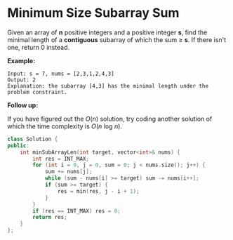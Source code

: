 # Minimum Size Subarray Sum

Given an array of **n** positive integers and a positive integer **s**, find the minimal length of a **contiguous** subarray of which the sum ≥ **s**. If there isn't one, return 0 instead.

**Example:** 

```
Input: s = 7, nums = [2,3,1,2,4,3]
Output: 2
Explanation: the subarray [4,3] has the minimal length under the problem constraint.
```

**Follow up:**

If you have figured out the *O*(*n*) solution, try coding another solution of which the time complexity is *O*(*n* log *n*). 

```c++
class Solution {
public:
    int minSubArrayLen(int target, vector<int>& nums) {
        int res = INT_MAX;
        for (int i = 0, j = 0, sum = 0; j < nums.size(); j++) {
            sum += nums[j];
            while (sum - nums[i] >= target) sum -= nums[i++];
            if (sum >= target) {
                res = min(res, j - i + 1);
            }
        }
        if (res == INT_MAX) res = 0;
        return res;
    }
};
```

